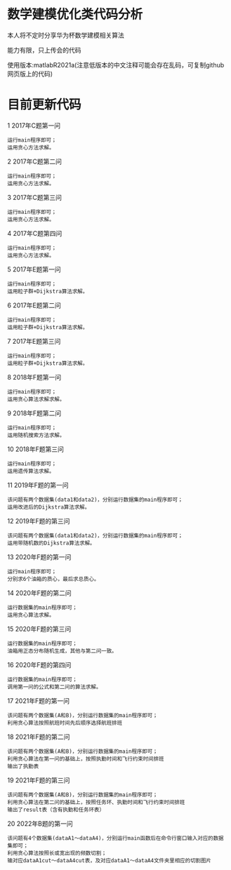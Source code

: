 # 数学建模优化类代码分析
本人将不定时分享华为杯数学建模相关算法

能力有限，只上传会的代码

使用版本:matlabR2021a(注意低版本的中文注释可能会存在乱码，可复制github网页版上的代码)
# 目前更新代码
1 2017年C题第一问

	运行main程序即可；
	运用贪心方法求解。

2 2017年C题第二问

	运行main程序即可；
	运用贪心方法求解。
	
3 2017年C题第三问

	运行main程序即可；
	运用贪心方法求解。

4 2017年C题第四问

	运行main程序即可；
	运用贪心方法求解。
	

5 2017年E题第一问

	运行main程序即可；
	运用粒子群+Dijkstra算法求解。

6 2017年E题第二问

	运行main程序即可；
	运用粒子群+Dijkstra算法求解。
	
7 2017年E题第三问

	运行main程序即可；
	运用粒子群+Dijkstra算法求解。
	
	
8 2018年F题第一问

	运行main程序即可；
	运用贪心算法求解求解。
	
9 2018年F题第二问

	运行main程序即可；
	运用随机搜索方法求解。
	
10 2018年F题第三问

	运行main程序即可；
	运用遗传算法求解。
	
11 2019年F题的第一问
	
	该问题有两个数据集(data1和data2)，分别运行数据集的main程序即可；
	运用改进后的Dijkstra算法求解。
	
12 2019年F题的第三问

	该问题有两个数据集(data1和data2)，分别运行数据集的main程序即可；
	运用带随机数的Dijkstra算法求解。
	 
13 2020年F题的第一问

	运行main程序即可；
	分别求6个油箱的质心，最后求总质心。
	
14 2020年F题的第二问

	运行数据集的main程序即可；
	运用贪心算法求解。

15 2020年F题的第三问

	运行数据集的main程序即可；
	油箱用正态分布随机生成，其他与第二问一致。
	
16 2020年F题的第四问

	运行数据集的main程序即可；
	调用第一问的公式和第二问的算法求解。
	
17 2021年F题的第一问

	该问题有两个数据集(A和B)，分别运行数据集的main程序即可；
	利用贪心算法按照航班时间先后顺序选择航班排班

18 2021年F题的第二问

	该问题有两个数据集(A和B)，分别运行数据集的main程序即可；
	利用贪心算法在第一问的基础上，按照执勤时间和飞行约束时间排班
 	输出了执勤表

19 2021年F题的第三问

	该问题有两个数据集(A和B)，分别运行数据集的main程序即可；
	利用贪心算法在第二问的基础上，按照任务环、执勤时间和飞行约束时间排班
 	输出了result表（含有执勤和任务环表）
  
20 2022年B题的第一问

	该问题有4个数据集(dataA1～dataA4)，分别运行main函数后在命令行窗口输入对应的数据集即可；
	利用贪心算法按照长或宽出现的频数切割；
 	输对应dataA1cut～dataA4cut表，及对应dataA1～dataA4文件夹里相应的切割图片
